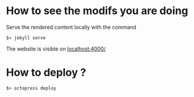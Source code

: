 # How to see the modifs you are doing

Serve the rendered content locally with the command

```
$> jekyll serve
```

The website is visible on [localhost:4000/](http://localhost:4000/)

# How to deploy ?

```
$> octopress deploy
```